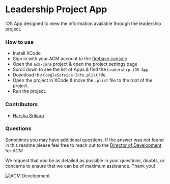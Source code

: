 # Leadership Project App

iOS App designed to view the information available through the leadership project.

### How to use

 - Install XCode
 - Sign in with your ACM account to the [firebase console](https://console.firebase.google.com)
 - Open the `acm-core` project & open the project settings page
 - Scroll down to see the list of Apps & find the `Leadership iOS App`
 - Download the `GoogleService-Info.plist` file.
 - Open the project in XCode & move the `.plist` file to the root of the project.
 - Run the project.

### Contributors

- [Harsha Srikara](https://harshasrikara.dev)

### Questions

Sometimes you may have additional questions. If the answer was not found in this readme please feel free to reach out to the [Director of Development](mailto:development@acmutd.co) for _ACM_

We request that you be as detailed as possible in your questions, doubts, or concerns to ensure that we can be of maximum assistance. Thank you!

![ACM Development](https://brand.acmutd.co/Development/Banners/light_dark_background.png)
